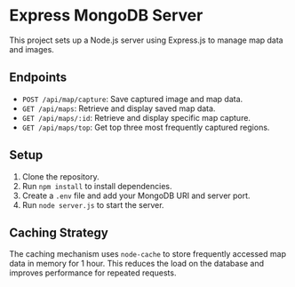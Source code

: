 # Express MongoDB Server

This project sets up a Node.js server using Express.js to manage map data and images.

## Endpoints

- `POST /api/map/capture`: Save captured image and map data.
- `GET /api/maps`: Retrieve and display saved map data.
- `GET /api/maps/:id`: Retrieve and display specific map capture.
- `GET /api/maps/top`: Get top three most frequently captured regions.

## Setup

1. Clone the repository.
2. Run `npm install` to install dependencies.
3. Create a `.env` file and add your MongoDB URI and server port.
4. Run `node server.js` to start the server.

## Caching Strategy

The caching mechanism uses `node-cache` to store frequently accessed map data in memory for 1 hour. This reduces the load on the database and improves performance for repeated requests.